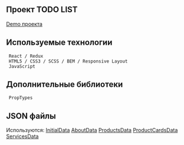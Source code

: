 ## Проект TODO LIST

[Demo проекта](https://evgenymir.github.io/todoList/public/index.html)

## Используемые технологии
```
 React / Redux
 HTML5 / CSS3 / SCSS / BEM / Responsive Layout
 JavaScript
```

## Дополнительные библиотеки
```
 PropTypes
```

## JSON файлы
Используются:
  [InitialData](https://evgenymir.github.io/irline-react/build/AppData.json)
  [AboutData](https://evgenymir.github.io/irline-react/build/AboutData.json)
  [ProductsData](https://evgenymir.github.io/irline-react/build/ProductsData.json)
  [ProductCardsData](https://evgenymir.github.io/irline-react/build/ProductCardsData.json)
  [ServicesData](https://evgenymir.github.io/irline-react/build/ServicesData.json)
